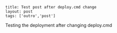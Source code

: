 ```
title: Test post after deploy.cmd change
layout: post
tags: ['outro','post']
```

Testing the deployment after changing deploy.cmd
